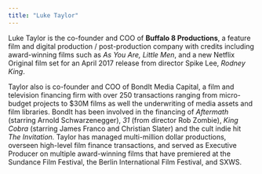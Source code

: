 ```yaml
---
title: "Luke Taylor"
---
```

Luke Taylor is the co-founder and COO of **Buffalo 8 Productions**, a feature film and digital production / post-production company with credits including award-winning films such as _As You Are, Little Men_, and a new Netflix Original film set for an April 2017 release from director Spike Lee, _Rodney King_.

Taylor also is co-founder and COO of BondIt Media Capital, a film and television financing firm with over 250 transactions ranging from micro-budget projects to $30M films as well the underwriting of media assets and film libraries. BondIt has been involved in the financing of _Aftermath_ (starring Arnold Schwarzenegger), _31_ (from director Rob Zombie), _King Cobra_ (starring James Franco and Christian Slater) and the cult indie hit _The Invitation._ Taylor has managed multi-million dollar productions, overseen high-level film finance transactions, and served as Executive Producer on multiple award-winning films that have premiered at the Sundance Film Festival, the Berlin International Film Festival, and SXWS.
